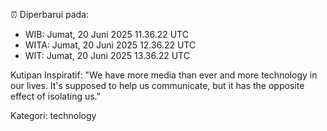 ⏰ Diperbarui pada:
- WIB: Jumat, 20 Juni 2025 11.36.22 UTC
- WITA: Jumat, 20 Juni 2025 12.36.22 UTC
- WIT: Jumat, 20 Juni 2025 13.36.22 UTC

Kutipan Inspiratif:
"We have more media than ever and more technology in our lives. It's supposed to help us communicate, but it has the opposite effect of isolating us."


Kategori: technology


